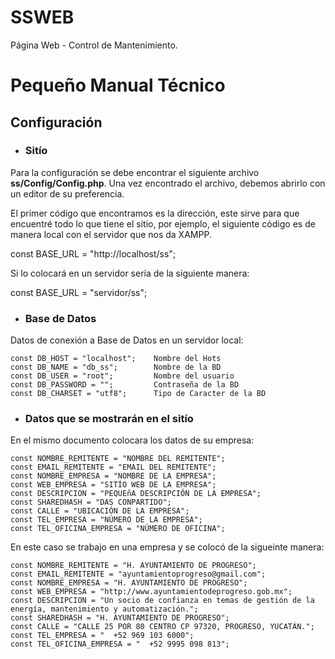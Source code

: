 # SSWEB

Página Web - Control de Mantenimiento. 

# Pequeño Manual Técnico

## Configuración 

- ### **Sitío**

Para la configuración se debe encontrar el siguiente archivo **ss/Config/Config.php**. Una vez encontrado el archivo, debemos abrirlo con un editor de su preferencia. 

El primer código que encontramos es la dirección, este sirve para que encuentré todo lo que tiene el sitio, por ejemplo, el siguiente código es de manera local con el servidor que nos da XAMPP. 

const BASE_URL = "http://localhost/ss";

Si lo colocará en un servidor sería de la siguiente manera: 

const BASE_URL = "servidor/ss";

- ### **Base de Datos** 

Datos de conexión a Base de Datos en un servidor local: 

	const DB_HOST = "localhost";    Nombre del Hots
	const DB_NAME = "db_ss";        Nombre de la BD
	const DB_USER = "root";         Nombre del usuario
	const DB_PASSWORD = "";         Contraseña de la BD
	const DB_CHARSET = "utf8";      Tipo de Caracter de la BD

- ### **Datos que se mostrarán en el sitío** 

En el mismo documento colocara los datos de su empresa: 

    const NOMBRE_REMITENTE = "NOMBRE DEL REMITENTE"; 
    const EMAIL_REMITENTE = "EMAIL DEL REMITENTE"; 
    const NOMBRE_EMPRESA = "NOMBRE DE LA EMPRESA";
    const WEB_EMPRESA = "SITÍO WEB DE LA EMPRESA";
    const DESCRIPCION = "PEQUEñA DESCRIPCIÓN DE LA EMPRESA";
    const SHAREDHASH = "DAS CONPARTIDO";
    const CALLE = "UBICACIÓN DE LA EMPRESA";
    const TEL_EMPRESA = "NÚMERO DE LA EMPRESA";
    const TEL_OFICINA_EMPRESA = "NÚMERO DE OFICINA";
  
 En este caso se trabajo en una empresa y se colocó de la sigueinte manera: 
 
	const NOMBRE_REMITENTE = "H. AYUNTAMIENTO DE PROGRESO";
	const EMAIL_REMITENTE = "ayuntamientoprogreso@gmail.com";
	const NOMBRE_EMPRESA = "H. AYUNTAMIENTO DE PROGRESO";
	const WEB_EMPRESA = "http://www.ayuntamientodeprogreso.gob.mx";
	const DESCRIPCION = "Un socio de confianza en temas de gestión de la energía, mantenimiento y automatización.";
	const SHAREDHASH = "H. AYUNTAMIENTO DE PROGRESO";
	const CALLE = "CALLE 25 POR 80 CENTRO CP 97320, PROGRESO, YUCATÁN.";
	const TEL_EMPRESA = "  +52 969 103 6000";
	const TEL_OFICINA_EMPRESA = "  +52 9995 098 813";
 
 
 
